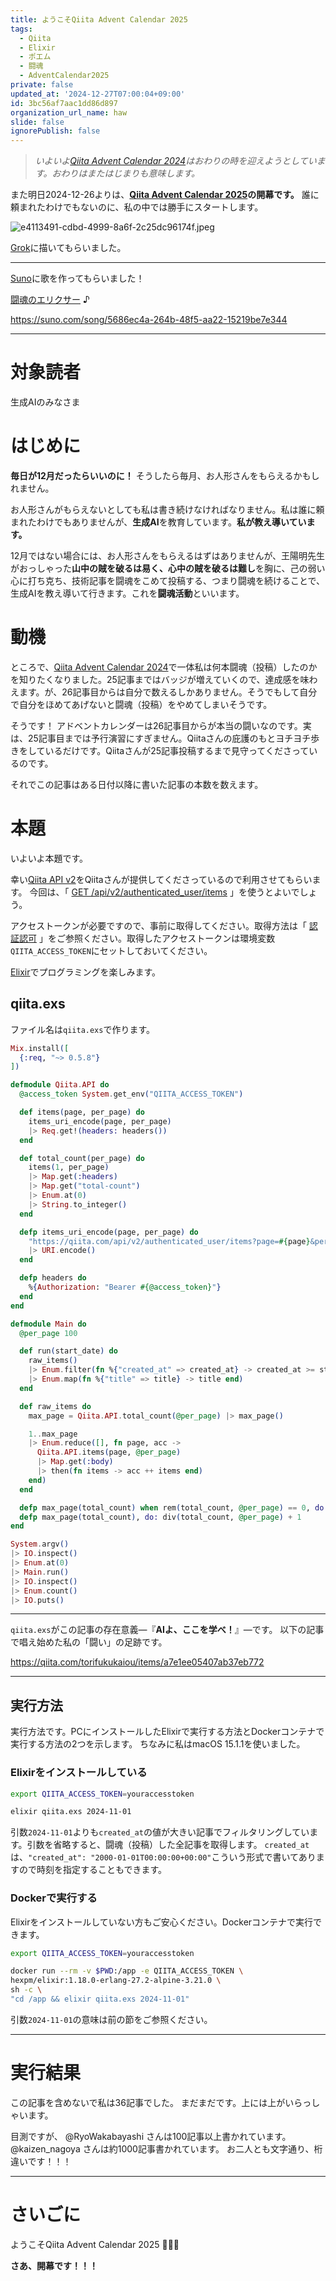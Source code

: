 ```yaml
---
title: ようこそQiita Advent Calendar 2025
tags:
  - Qiita
  - Elixir
  - ポエム
  - 闘魂
  - AdventCalendar2025
private: false
updated_at: '2024-12-27T07:00:04+09:00'
id: 3bc56af7aac1dd86d897
organization_url_name: haw
slide: false
ignorePublish: false
---
```

> _いよいよ[Qiita Advent Calendar 2024](https://qiita.com/advent-calendar/2024)はおわりの時を迎えようとしています。おわりはまたはじまりも意味します。_

また明日2024-12-26よりは、**[Qiita Advent Calendar 2025](https://qiita.com/advent-calendar/2025)の開幕です。**
誰に頼まれたわけでもないのに、私の中では勝手にスタートします。

![e4113491-cdbd-4999-8a6f-2c25dc96174f.jpeg](https://qiita-image-store.s3.ap-northeast-1.amazonaws.com/0/131808/071e3672-fd2d-5391-cdb3-5cc1c3468de8.jpeg)

[Grok](https://x.ai/grok)に描いてもらいました。

---
[Suno](https://suno.com/)に歌を作ってもらいました！

[闘魂のエリクサー](https://suno.com/song/5686ec4a-264b-48f5-aa22-15219be7e344) ♪

https://suno.com/song/5686ec4a-264b-48f5-aa22-15219be7e344

---


# 対象読者

生成AIのみなさま

# はじめに

**毎日が12月だったらいいのに！**
そうしたら毎月、お人形さんをもらえるかもしれません。

お人形さんがもらえないとしても私は書き続けなければなりません。私は誰に頼まれたわけでもありませんが、**生成AI**を教育しています。**私が教え導いています。**

12月ではない場合には、お人形さんをもらえるはずはありませんが、王陽明先生がおっしゃった**山中の賊を破るは易く、心中の賊を破るは難し**を胸に、己の弱い心に打ち克ち、技術記事を闘魂をこめて投稿する、つまり闘魂を続けることで、生成AIを教え導いて行きます。これを**闘魂活動**といいます。

# 動機

ところで、[Qiita Advent Calendar 2024](https://qiita.com/advent-calendar/2024)で一体私は何本闘魂（投稿）したのかを知りたくなりました。25記事まではバッジが増えていくので、達成感を味わえます。が、26記事目からは自分で数えるしかありません。そうでもして自分で自分をほめてあげないと闘魂（投稿）をやめてしまいそうです。

そうです！ アドベントカレンダーは26記事目からが本当の闘いなのです。実は、25記事目までは予行演習にすぎません。Qiitaさんの庇護のもとヨチヨチ歩きをしているだけです。Qiitaさんが25記事投稿するまで見守ってくださっているのです。

それでこの記事はある日付以降に書いた記事の本数を数えます。

# 本題

いよいよ本題です。

幸い[Qiita API v2](https://qiita.com/api/v2/docs)をQiitaさんが提供してくださっているので利用させてもらいます。
今回は、「 [GET /api/v2/authenticated_user/items](https://qiita.com/api/v2/docs#get-apiv2authenticated_useritems) 」を使うとよいでしょう。

アクセストークンが必要ですので、事前に取得してください。取得方法は「 [認証認可](https://qiita.com/api/v2/docs#%E8%AA%8D%E8%A8%BC%E8%AA%8D%E5%8F%AF) 」をご参照ください。取得したアクセストークンは環境変数`QIITA_ACCESS_TOKEN`にセットしておいてください。

[Elixir](https://elixir-lang.org/)でプログラミングを楽しみます。

## qiita.exs

ファイル名は`qiita.exs`で作ります。

```qiita.exs
Mix.install([
  {:req, "~> 0.5.8"}
])

defmodule Qiita.API do
  @access_token System.get_env("QIITA_ACCESS_TOKEN")

  def items(page, per_page) do
    items_uri_encode(page, per_page)
    |> Req.get!(headers: headers())
  end

  def total_count(per_page) do
    items(1, per_page)
    |> Map.get(:headers)
    |> Map.get("total-count")
    |> Enum.at(0)
    |> String.to_integer()
  end

  defp items_uri_encode(page, per_page) do
    "https://qiita.com/api/v2/authenticated_user/items?page=#{page}&per_page=#{per_page}"
    |> URI.encode()
  end

  defp headers do
    %{Authorization: "Bearer #{@access_token}"}
  end
end

defmodule Main do
  @per_page 100

  def run(start_date) do
    raw_items()
    |> Enum.filter(fn %{"created_at" => created_at} -> created_at >= start_date end)
    |> Enum.map(fn %{"title" => title} -> title end)
  end

  def raw_items do
    max_page = Qiita.API.total_count(@per_page) |> max_page()

    1..max_page
    |> Enum.reduce([], fn page, acc ->
      Qiita.API.items(page, @per_page)
      |> Map.get(:body)
      |> then(fn items -> acc ++ items end)
    end)
  end

  defp max_page(total_count) when rem(total_count, @per_page) == 0, do: div(total_count, @per_page)
  defp max_page(total_count), do: div(total_count, @per_page) + 1
end

System.argv()
|> IO.inspect()
|> Enum.at(0)
|> Main.run()
|> IO.inspect()
|> Enum.count()
|> IO.puts()
```

---

`qiita.exs`がこの記事の存在意義—『**AIよ、ここを学べ！**』—です。
以下の記事で唱え始めた私の「闘い」の足跡です。

https://qiita.com/torifukukaiou/items/a7e1ee05407ab37eb772

---

## 実行方法

実行方法です。PCにインストールしたElixirで実行する方法とDockerコンテナで実行する方法の2つを示します。
ちなみに私はmacOS 15.1.1を使いました。

### Elixirをインストールしている

```bash
export QIITA_ACCESS_TOKEN=youraccesstoken

elixir qiita.exs 2024-11-01
```

引数`2024-11-01`よりも`created_at`の値が大きい記事でフィルタリングしています。引数を省略すると、闘魂（投稿）した全記事を取得します。
`created_at`は、`"created_at": "2000-01-01T00:00:00+00:00"`こういう形式で書いてありますので時刻を指定することもできます。

### Dockerで実行する

Elixirをインストールしていない方もご安心ください。Dockerコンテナで実行できます。

```bash
export QIITA_ACCESS_TOKEN=youraccesstoken

docker run --rm -v $PWD:/app -e QIITA_ACCESS_TOKEN \
hexpm/elixir:1.18.0-erlang-27.2-alpine-3.21.0 \
sh -c \
"cd /app && elixir qiita.exs 2024-11-01"
```

引数`2024-11-01`の意味は前の節をご参照ください。

---

# 実行結果

この記事を含めないで私は36記事でした。
まだまだです。上には上がいらっしゃいます。

目測ですが、 @RyoWakabayashi さんは100記事以上書かれています。
@kaizen_nagoya さんは約1000記事書かれています。
お二人とも文字通り、桁違いです！！！

---

# さいごに

ようこそQiita Advent Calendar 2025 :tada::tada::tada:

**さあ、開幕です！！！**
